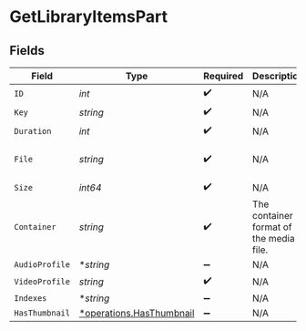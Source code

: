 # GetLibraryItemsPart


## Fields

| Field                                                                                                                | Type                                                                                                                 | Required                                                                                                             | Description                                                                                                          | Example                                                                                                              |
| -------------------------------------------------------------------------------------------------------------------- | -------------------------------------------------------------------------------------------------------------------- | -------------------------------------------------------------------------------------------------------------------- | -------------------------------------------------------------------------------------------------------------------- | -------------------------------------------------------------------------------------------------------------------- |
| `ID`                                                                                                                 | *int*                                                                                                                | :heavy_check_mark:                                                                                                   | N/A                                                                                                                  | 119542                                                                                                               |
| `Key`                                                                                                                | *string*                                                                                                             | :heavy_check_mark:                                                                                                   | N/A                                                                                                                  | /library/parts/119542/1680457526/file.mkv                                                                            |
| `Duration`                                                                                                           | *int*                                                                                                                | :heavy_check_mark:                                                                                                   | N/A                                                                                                                  | 11558112                                                                                                             |
| `File`                                                                                                               | *string*                                                                                                             | :heavy_check_mark:                                                                                                   | N/A                                                                                                                  | /movies/Avatar The Way of Water (2022)/Avatar.The.Way.of.Water.2022.2160p.WEB-DL.DDP5.1.Atmos.DV.HDR10.HEVC-CMRG.mkv |
| `Size`                                                                                                               | *int64*                                                                                                              | :heavy_check_mark:                                                                                                   | N/A                                                                                                                  | 36158371307                                                                                                          |
| `Container`                                                                                                          | *string*                                                                                                             | :heavy_check_mark:                                                                                                   | The container format of the media file.<br/>                                                                         | mkv                                                                                                                  |
| `AudioProfile`                                                                                                       | **string*                                                                                                            | :heavy_minus_sign:                                                                                                   | N/A                                                                                                                  | dts                                                                                                                  |
| `VideoProfile`                                                                                                       | *string*                                                                                                             | :heavy_check_mark:                                                                                                   | N/A                                                                                                                  | main 10                                                                                                              |
| `Indexes`                                                                                                            | **string*                                                                                                            | :heavy_minus_sign:                                                                                                   | N/A                                                                                                                  | sd                                                                                                                   |
| `HasThumbnail`                                                                                                       | [*operations.HasThumbnail](../../models/operations/hasthumbnail.md)                                                  | :heavy_minus_sign:                                                                                                   | N/A                                                                                                                  | 1                                                                                                                    |